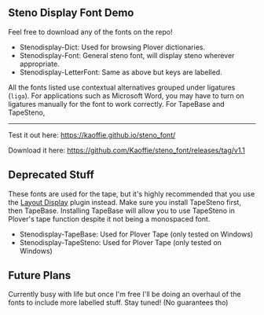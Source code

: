 ## Steno Display Font Demo

Feel free to download any of the fonts on the repo!

- Stenodisplay-Dict: Used for browsing Plover dictionaries.
- Stenodisplay-Font: General steno font, will display steno wherever appropriate.
- Stenodisplay-LetterFont: Same as above but keys are labelled.

All the fonts listed use contextual alternatives grouped under ligatures (`liga`). For applications such as Microsoft Word, you may have to turn on ligatures manually for the font to work correctly. For TapeBase and TapeSteno, 
***
Test it out here: https://kaoffie.github.io/steno_font/

Download it here: https://github.com/Kaoffie/steno_font/releases/tag/v1.1


## Deprecated Stuff

These fonts are used for the tape, but it's highly recommended that you use the [Layout Display](https://pypi.org/project/plover-layout-display/) plugin instead. Make sure you install TapeSteno first, then TapeBase. Installing TapeBase will allow you to use TapeSteno in Plover's tape function despite it not being a monospaced font.

- Stenodisplay-TapeBase: Used for Plover Tape (only tested on Windows)
- Stenodisplay-TapeSteno: Used for Plover Tape (only tested on Windows)


## Future Plans

Currently busy with life but once I'm free I'll be doing an overhaul of the fonts to include more labelled stuff. Stay tuned! (No guarantees tho)
